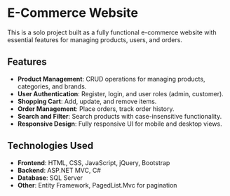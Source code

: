 # E-Commerce Website

This is a solo project built as a fully functional e-commerce website with essential features for managing products, users, and orders.

## Features

- **Product Management**: CRUD operations for managing products, categories, and brands.
- **User Authentication**: Register, login, and user roles (admin, customer).
- **Shopping Cart**: Add, update, and remove items.
- **Order Management**: Place orders, track order history.
- **Search and Filter**: Search products with case-insensitive functionality.
- **Responsive Design**: Fully responsive UI for mobile and desktop views.

## Technologies Used

- **Frontend**: HTML, CSS, JavaScript, jQuery, Bootstrap
- **Backend**: ASP.NET MVC, C#
- **Database**: SQL Server
- **Other**: Entity Framework, PagedList.Mvc for pagination
